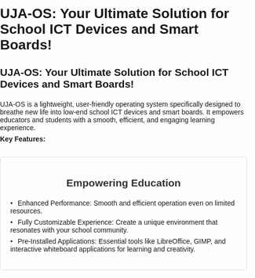 # UJA-OS: Your Ultimate Solution for School ICT Devices and Smart Boards!

<style>
  /* General styles */
  body {
    font-family: Arial, sans-serif;
    margin: 0;
    padding: 0;
  }

  h1, h2, h3, h4, h5, h6 {
    margin: 1em 0;
    padding: 0;
  }

  p {
    margin: 0.5em 0;
  }

  a {
    color: #333;
    text-decoration: none;
  }

  a:hover {
    text-decoration: underline;
  }

  /* Header section */
  #header {
    background-color: #f0f0f0;
    padding: 20px;
    text-align: center;
  }

  #header h1 {
    color: #333;
    font-size: 2em;
  }

  /* Key features section */
  #key-features {
    margin: 2em 0;
    padding: 20px;
    border: 1px solid #ddd;
    border-radius: 5px;
  }

  #key-features h2 {
    text-align: center;
    color: #333;
  }

  #key-features ul {
    list-style: none;
    padding: 0;
    margin: 1em 0;
  }

  #key-features li {
    margin: 0.5em 0;
  }

  #key-features li:before {
    content: "•";
    margin-right: 10px;
    color: #333;
  }

  /* Screenshots section */
  #screenshots {
    margin: 2em 0;
    text-align: center;
  }

  #screenshots img {
    width: 250px;
    margin: 10px;
    border: 1px solid #ddd;
    padding: 5px;
  }

  #screenshots img:hover {
    opacity: 0.8;
  }

  /* Getting started section */
  #getting-started {
    margin: 2em 0;
    padding: 20px;
    border: 1px solid #ddd;
    border-radius: 5px;
  }

  #getting-started h2 {
    text-align: center;
    color: #333;
  }

  #getting-started p {
    text-align: justify;
  }

  /* Contributing section */
  #contributing {
    margin: 2em 0;
    padding: 20px;
    border: 1px solid #ddd;
    border-radius: 5px;
  }

  #contributing h2 {
    text-align: center;
    color: #333;
  }

  #contributing p {
    text-align: justify;
  }

  /* License section */
  #license {
    margin: 2em 0;
    text-align: center;
  }

  #license a {
    color: #333;
  }

  /* Contact section */
  #contact {
    margin: 2em 0;
    text-align: center;
  }

  #contact a {
    color: #333;
  }
</style>

## UJA-OS: Your Ultimate Solution for School ICT Devices and Smart Boards!

UJA-OS is a lightweight, user-friendly operating system specifically designed to breathe new life into low-end school ICT devices and smart boards. It empowers educators and students with a smooth, efficient, and engaging learning experience.

**Key Features:**

<div id="key-features">
  <h2>Empowering Education</h2>
  <ul>
    <li>Enhanced Performance: Smooth and efficient operation even on limited resources.</li>
    <li>Fully Customizable Experience: Create a unique environment that resonates with your school community.</li>
    <li>Pre-Installed Applications: Essential tools like LibreOffice, GIMP, and interactive whiteboard applications for learning and creativity.</li>
